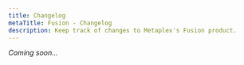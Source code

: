 ```yaml
---
title: Changelog
metaTitle: Fusion - Changelog
description: Keep track of changes to Metaplex's Fusion product.
---
```


_Coming soon..._
